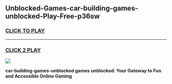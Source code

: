 
## Unblocked-Games-car-building-games-unblocked-Play-Free-p36sw
<h3>
<a href="https://premium76.site?title=car-building-games-unblocked&ref=19M">CLICK TO PLAY</a></h3>
<hr>

<h3>
<a href="https://premium76.site?title=car-building-games-unblocked&ref=19M">CLICK 2 PLAY</a>
  
</h3>

<a href="https://premium76.site?title=car-building-games-unblocked&ref=19M"><img src="https://clearcache.store/games.png"></a>


**car-building-games-unblocked games unblocked: Your Gateway to Fun and Accessible Online Gaming**
